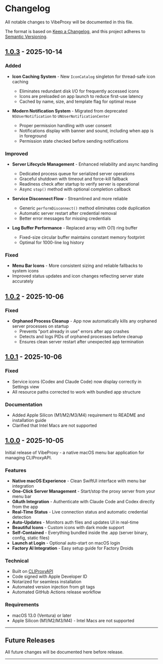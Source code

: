 # Changelog

All notable changes to VibeProxy will be documented in this file.

The format is based on [Keep a Changelog](https://keepachangelog.com/en/1.0.0/),
and this project adheres to [Semantic Versioning](https://semver.org/spec/v2.0.0.html).

## [1.0.3] - 2025-10-14

### Added
- **Icon Caching System** - New `IconCatalog` singleton for thread-safe icon caching
  - Eliminates redundant disk I/O for frequently accessed icons
  - Icons are preloaded on app launch to reduce first-use latency
  - Cached by name, size, and template flag for optimal reuse

- **Modern Notification System** - Migrated from deprecated `NSUserNotification` to `UNUserNotificationCenter`
  - Proper permission handling with user consent
  - Notifications display with banner and sound, including when app is in foreground
  - Permission state checked before sending notifications

### Improved
- **Server Lifecycle Management** - Enhanced reliability and async handling
  - Dedicated process queue for serialized server operations
  - Graceful shutdown with timeout and force-kill fallback
  - Readiness check after startup to verify server is operational
  - Async `stop()` method with optional completion callback

- **Service Disconnect Flow** - Streamlined and more reliable
  - Generic `performDisconnect()` method eliminates code duplication
  - Automatic server restart after credential removal
  - Better error messages for missing credentials

- **Log Buffer Performance** - Replaced array with O(1) ring buffer
  - Fixed-size circular buffer maintains constant memory footprint
  - Optimal for 1000-line log history

### Fixed
- **Menu Bar Icons** - More consistent sizing and reliable fallbacks to system icons
- Improved status updates and icon changes reflecting server state accurately

## [1.0.2] - 2025-10-06

### Fixed
- **Orphaned Process Cleanup** - App now automatically kills any orphaned server processes on startup
  - Prevents "port already in use" errors after app crashes
  - Detects and logs PIDs of orphaned processes before cleanup
  - Ensures clean server restart after unexpected app termination

## [1.0.1] - 2025-10-06

### Fixed
- Service icons (Codex and Claude Code) now display correctly in Settings view
- All resource paths corrected to work with bundled app structure

### Documentation
- Added Apple Silicon (M1/M2/M3/M4) requirement to README and installation guide
- Clarified that Intel Macs are not supported

## [1.0.0] - 2025-10-05

Initial release of VibeProxy - a native macOS menu bar application for managing CLIProxyAPI.

### Features

- **Native macOS Experience** - Clean SwiftUI interface with menu bar integration
- **One-Click Server Management** - Start/stop the proxy server from your menu bar
- **OAuth Integration** - Authenticate with Claude Code and Codex directly from the app
- **Real-Time Status** - Live connection status and automatic credential detection
- **Auto-Updates** - Monitors auth files and updates UI in real-time
- **Beautiful Icons** - Custom icons with dark mode support
- **Self-Contained** - Everything bundled inside the .app (server binary, config, static files)
- **Launch at Login** - Optional auto-start on macOS login
- **Factory AI Integration** - Easy setup guide for Factory Droids

### Technical

- Built on [CLIProxyAPI](https://github.com/router-for-me/CLIProxyAPI)
- Code signed with Apple Developer ID
- Notarized for seamless installation
- Automated version injection from git tags
- Automated GitHub Actions release workflow

### Requirements

- macOS 13.0 (Ventura) or later
- Apple Silicon (M1/M2/M3/M4) - Intel Macs are not supported

---

## Future Releases

All future changes will be documented here before release.

---

[1.0.3]: https://github.com/automazeio/vibeproxy/releases/tag/v1.0.3
[1.0.2]: https://github.com/automazeio/vibeproxy/releases/tag/v1.0.2
[1.0.1]: https://github.com/automazeio/vibeproxy/releases/tag/v1.0.1
[1.0.0]: https://github.com/automazeio/vibeproxy/releases/tag/v1.0.0
